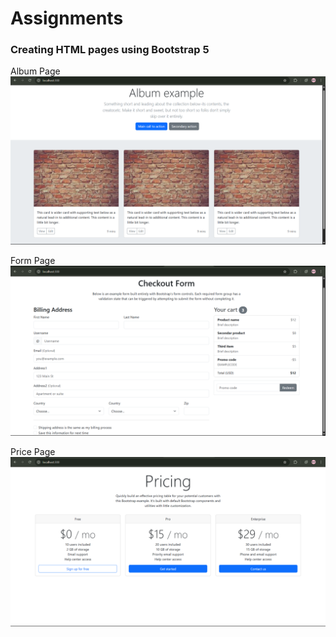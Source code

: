 # Assignments

### Creating HTML pages using Bootstrap 5

Album Page
![Album Image](album.png)

Form Page
![Form Image](form.png)

Price Page
![Price Image](price.png)

